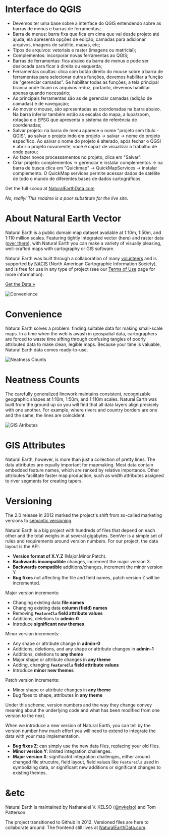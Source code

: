 # Interface do QGIS

- Devemos ter uma base sobre a interface do QGIS entendendo sobre as barras de menus e barras de ferramentas;
- Barra de menus: barra fixa que fica em cima que vai desde projeto até ajuda, ela apresenta opções de edição, camadas para adicionar arquivos, imagens de satélite, mapas, etc;
- Tipos de arquivos: vetoriais e raster (imagens ou matricial);
- Complementos: incorporar novas ferramentas ao QGIS;
- Barras de ferramentas: fica abaixo da barra de menus e pode ser deslocada para ficar à direita ou esquerda;
- Ferramentas ocultas: clica com botão direito do mouse sobre a barra de ferramentas para selecionar outras funções, devemos habilitar a função de "gerenciar camadas". Se habilitar todas as funções, a tela principal branca onde ficam os arquivos reduz, portanto, devemos habilitar apenas quando necessário;
- As principais ferramentas são as de gerenciar camadas (adição de camadas) e de navegação;
- Ao mover o mouse, são apresentadas as coordenadas na barra abaixo. Na barra inferior também estão as escalas do mapa, a lupa/zoom, rotação e o EPSG que apresenta o sistema de referência de coordenadas;
- Salvar projeto: na barra de menu aparece o nome "projeto sem título - QGIS", ao salvar o projeto indo em projeto -> salvar -> nome do projeto específico. Ao salvar o nome do projeto é alterado, após fechar o QGSI e abrir o projeto novamente, você é capaz de visualizar o trabalho de onde parou;
- Ao fazer novos processamentos no projeto, clica em "Salvar".
- Criar projeto: complementos -> gerenciar e instalar complementos -> na barra de busca clica em "Quickmap" -> QuickMapServices -> instalar complemento. O QuickMap services permite acessar dados de satélite de todo o mundo de diferentes bases de dados cartográficos.

Get the full scoop at [NaturalEarthData.com](http://naturalearthdata.com)

_No, really! This readme is a poor substitute for the live site._

# About Natural Earth Vector

Natural Earth is a public domain map dataset available at 1:10m, 1:50m, and 1:110 million scales. Featuring tightly integrated vector (here) and raster data ([over there](https://github.com/nvkelso/natural-earth-raster)), with Natural Earth you can make a variety of visually pleasing, well-crafted maps with cartography or GIS software.

Natural Earth was built through a collaboration of many [volunteers](http://www.naturalearthdata.com/about/contributors/) and is supported by [NACIS](http://www.nacis.org/) (North American Cartographic Information Society), and is free for use in any type of project (see our [Terms of Use](http://www.naturalearthdata.com/about/terms-of-use/) page for more information).

[Get the Data »](http://www.naturalearthdata.com/downloads)

![Convenience](http://www.naturalearthdata.com/wp-content/uploads/2009/08/home_image_11.png)

# Convenience

Natural Earth solves a problem: finding suitable data for making small-scale maps. In a time when the web is awash in geospatial data, cartographers are forced to waste time sifting through confusing tangles of poorly attributed data to make clean, legible maps. Because your time is valuable, Natural Earth data comes ready-to-use.

![Neatness Counts](http://www.naturalearthdata.com/wp-content/uploads/2009/08/home_image_21.png)

# Neatness Counts

The carefully generalized linework maintains consistent, recognizable geographic shapes at 1:10m, 1:50m, and 1:110m scales. Natural Earth was built from the ground up so you will find that all data layers align precisely with one another. For example, where rivers and country borders are one and the same, the lines are coincident.

![GIS Atributes](http://www.naturalearthdata.com/wp-content/uploads/2009/08/home_image_32.png)

# GIS Attributes

Natural Earth, however, is more than just a collection of pretty lines. The data attributes are equally important for mapmaking. Most data contain embedded feature names, which are ranked by relative importance. Other attributes facilitate faster map production, such as width attributes assigned to river segments for creating tapers.

# Versioning

The 2.0 release in 2012 marked the project's shift from so-called marketing versions to [semantic versioning](http://semver.org/). 

Natural Earth is a big project with hundreds of files that depend on each other and the total weighs in at several gigabytes. SemVer is a simple set of rules and requirements around version numbers. For our project, the data layout is the API. 

* **Version format of X.Y.Z** (Major.Minor.Patch). 
* **Backwards incompatible** changes, increment the major version X.
* **Backwards compatible** additions/changes, increment the minor version Y
* **Bug fixes** not affecting the file and field names, patch version Z will be incremented. 

Major version increments:

* Changing existing data **file names**
* Changing existing data **column (field) names**
* Removing **`FeatureCla` field attribute values**
* Additions, deletions to **admin-0**
* Introduce **significant new themes**

Minor version increments:

* Any shape or attribute change in **admin-0**
* Additions, deletions, and any shape or attribute changes in **admin-1**
* Additions, deletions to **any theme**
* Major shape or attribute changes in **any theme**
* Adding, changing **`FeatureCla` field attribute values**
* Introduce **minor new themes**

Patch version increments:

* Minor shape or attribute changes in **any theme**
* Bug fixes to shape, attributes in **any theme**

Under this scheme, version numbers and the way they change convey meaning about the underlying code and what has been modified from one version to the next.

When we introduce a new version of Natural Earth, you can tell by the version number how much effort you will need to extend to integrate the data with your map implementation.

* **Bug fixes Z**: can simply use the new data files, replacing your old files.
* **Minor version Y**: limited integration challenges.
* **Major version X**: significatnt integration challenges, either around changed file strucutre, field layout, field values like `FeatureCla` used in symbolizing data, or significant new additions or significant changes to existing themes.

# &etc

Natural Earth is maintained by Nathaneiel V. KELSO ([@nvkelso](https://github.com/nvkelso/)) and Tom Patterson.

The project transitioned to Github in 2012. Versioned files are here to collaborate around. The frontend still lives at [NaturalEarthData.com](http://naturalearthdata.com).


